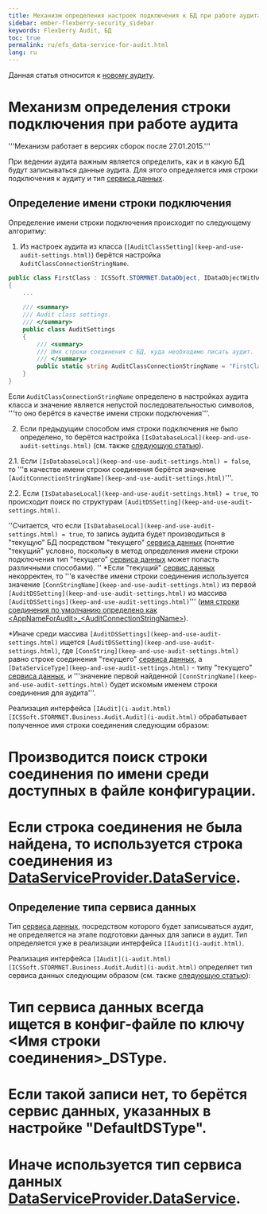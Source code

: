 ```yaml
---
title: Механизм определения настроек подключения к БД при работе аудита
sidebar: ember-flexberry-security_sidebar
keywords: Flexberry Audit, БД
toc: true
permalink: ru/efs_data-service-for-audit.html
lang: ru
---
```


Данная статья относится к [новому аудиту](audit-web.html).

# Механизм определения строки подключения при работе аудита
'''Механизм работает в версиях сборок после 27.01.2015.'''

При ведении аудита важным является определить, как и в какую БД будут записываться данные аудита. Для этого определяется имя строки подключения к аудиту и тип [сервиса данных](fo_data-service.html).

## Определение имени строки подключения
Определение имени строки подключения происходит по следующему алгоритму:

1. Из настроек аудита из класса (`[AuditClassSetting](keep-and-use-audit-settings.html)`) берётся настройка `AuditClassConnectionStringName`.

```cs
public class FirstClass : ICSSoft.STORMNET.DataObject, IDataObjectWithAuditFields
{
	...	
	
	/// <summary>
	/// Audit class settings.
	/// </summary>
	public class AuditSettings
	{
		/// <summary>
		/// Имя строки соединения с БД, куда необходимо писать аудит.
		/// </summary>
		public static string AuditClassConnectionStringName = "FirstClassConnectionStringName";
	}
}
```

Если `AuditClassConnectionStringName` определено в настройках аудита класса и значение является непустой последовательностью символов, '''то оно берётся в качестве имени строки подключения'''.

2. Если предыдущим способом имя строки подключения не было определено, то берётся настройка `[IsDatabaseLocal](keep-and-use-audit-settings.html)` (см. также [следующую статью](audit-win-service.html)).

2.1. Если `[IsDatabaseLocal](keep-and-use-audit-settings.html) = false`, то '''в качестве имени строки соединения берётся значение `[AuditConnectionStringName](keep-and-use-audit-settings.html)`'''.

2.2. Если `[IsDatabaseLocal](keep-and-use-audit-settings.html) = true`, то происходит поиск по структурам `[AuditDSSetting](keep-and-use-audit-settings.html)`.

''Считается, что если `[IsDatabaseLocal](keep-and-use-audit-settings.html) = true`, то запись аудита будет производиться в "текущую" БД посредством "текущего" [сервиса данных](fo_data-service.html) (понятие "текущий" условно, поскольку в метод определения имени строки подключения тип "текущего" [сервиса данных](fo_data-service.html) может попасть различными способами).
''
*Если "текущий" [сервис данных](fo_data-service.html) некорректен, то '''в качестве имени строки соединения используется значение `[ConnStringName](keep-and-use-audit-settings.html)` из первой `[AuditDSSetting](keep-and-use-audit-settings.html)` из массива `[AuditDSSettings](keep-and-use-audit-settings.html)`''' ([имя строки соединения по умолчанию определено как &lt;AppNameForAudit&gt;_&lt;AuditConnectionStringName&gt;](audit-setter.html)).

*Иначе среди массива `[AuditDSSettings](keep-and-use-audit-settings.html)` ищется `[AuditDSSetting](keep-and-use-audit-settings.html)`, где `[ConnString](keep-and-use-audit-settings.html)` равно строке соединения "текущего" [сервиса данных](fo_data-service.html), а `[DataServiceType](keep-and-use-audit-settings.html)` - типу "текущего" [сервиса данных](fo_data-service.html), и '''значение первой найденной `[ConnStringName](keep-and-use-audit-settings.html)` будет искомым именем строки соединения для аудита'''.

Реализация интерфейса `[IAudit](i-audit.html)` `[ICSSoft.STORMNET.Business.Audit.Audit](i-audit.html)` обрабатывает полученное имя строки соединения следующим образом:
# Производится поиск строки соединения по имени среди доступных в файле конфигурации.
# Если строка соединения не была найдена, то используется строка соединения из [DataServiceProvider.DataService](data-service-provider-data-service.html).

## Определение типа сервиса данных
Тип [сервиса данных](fo_data-service.html), посредством которого будет записываться аудит, не определяется на этапе подготовки данных для записи в аудит. Тип определяется уже в реализации интерфейса `[IAudit](i-audit.html)`.

Реализация интерфейса `[IAudit](i-audit.html)` `[ICSSoft.STORMNET.Business.Audit.Audit](i-audit.html)` определяет тип сервиса данных следующим образом (см. также [следующую статью](audit-win-service.html)):
# Тип сервиса данных всегда ищется в конфиг-файле по ключу <Имя строки соединения>_DSType.
# Если такой записи нет, то берётся сервис данных, указанных в настройке "DefaultDSType".
# Иначе используется тип сервиса данных [DataServiceProvider.DataService](data-service-provider-data-service.html).
